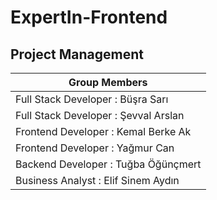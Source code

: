 # ExpertIn-Frontend
## Project Management
|Group Members|
| --- |
|Full Stack Developer : Büşra Sarı |
|Full Stack Developer : Şevval Arslan|
|Frontend Developer   : Kemal Berke Ak|
|Frontend Developer   : Yağmur Can|
|Backend Developer    : Tuğba Öğünçmert| 
|Business Analyst       : Elif Sinem Aydın |
